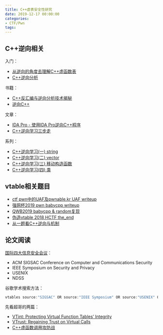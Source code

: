 ```yaml
---
title: C++虚表安全性研究
date: 2019-12-17 00:00:00
categories:
- CTF/Pwn
tags: 
---
```


## C++逆向相关

入门：
- [从逆向的角度去理解C++虚函数表](https://www.cnblogs.com/lzmfywz/p/4775997.html)
- [C++逆向分析](http://showlinkroom.me/2017/08/21/C-%E9%80%86%E5%90%91%E5%88%86%E6%9E%90/)


书籍：
- [C++反汇编与逆向分析技术揭秘](https://book.douban.com/subject/6849800//)
- [逆向C++](https://docs.ioin.in/writeup/www.cmlab.csie.ntu.edu.tw/__cathyp_eBooks_C___Reverse_20c___pdf/index.pdf)

文章：
- [IDA Pro - 使用IDA Pro逆向C++程序](https://www.cnblogs.com/Antiver/p/10173474.html)
- [C++逆向学习三步走](https://bbs.pediy.com/thread-113689.htm)

系列：
- [C++逆向学习(一) string](https://xz.aliyun.com/t/4890)
- [C++逆向学习(二) vector](https://xz.aliyun.com/t/4933)
- [C++逆向学习(三) 移动构造函数](https://xz.aliyun.com/t/5149)
- [C++逆向学习(四) 类](https://xz.aliyun.com/t/5242)

## vtable相关题目

- [ctf pwn中的UAF及pwnable.kr UAF writeup](https://bbs.pediy.com/thread-224651.htm)
- [强网杯2019 pwn babycpp writeup](http://blog.eonew.cn/archives/1079)
- [QWB2019 babycpp & random复现](http://dittozzz.top/2019/09/30/QWB2019-babycpp-random%E5%A4%8D%E7%8E%B0/)
- [伪造vtable 2018 HCTF the_end](https://www.jianshu.com/p/f54f48ce2695)
- [从一题看C++逆向与机制](https://www.anquanke.com/post/id/172120)


## 论文阅读

[国际四大信息安全会议](https://blog.csdn.net/zhaolina004/article/details/20610949)：

- ACM SIGSAC Conference on Computer and Communications Security
- IEEE Symposium on Security and Privacy
- USENIX
- NDSS

谷歌学术搜索方法：

```c
vtables source:"SIGSAC" OR source:"IEEE Symposium" OR source:"USENIX" OR source:"NDSS"
```

先看超哥的两篇：

- [VTint: Protecting Virtual Function Tables’ Integrity](https://pdfs.semanticscholar.org/f572/e3d4f3a4f3f81717b3bccb7c4576343d3a6d.pdf)
- [VTrust: Regaining Trust on Virtual Calls](https://pdfs.semanticscholar.org/639d/ff839d687bed11935f6c06a47c938d4c3542.pdf)
- [C++虚函数调用攻防战](http://pwn4.fun/2016/11/20/C-%E8%99%9A%E5%87%BD%E6%95%B0%E8%B0%83%E7%94%A8%E6%94%BB%E9%98%B2%E6%88%98/)